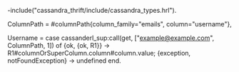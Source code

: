   -include("cassandra_thrift/include/cassandra_types.hrl").

  ColumnPath = #columnPath{column_family="emails", column="username"},

  Username =
    case cassanderl_sup:call(get, ["example@example.com", ColumnPath, 1]) of
        {ok, {ok, R1}} ->
            R1#columnOrSuperColumn.column#column.value;
        {exception, notFoundException} ->
            undefined
    end.